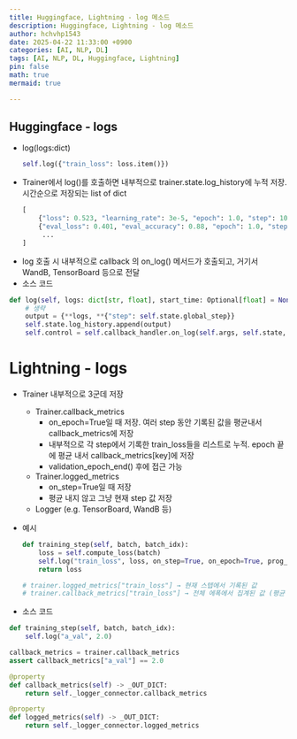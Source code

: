 ```yaml
---
title: Huggingface, Lightning - log 메소드
description: Huggingface, Lightning - log 메소드
author: hchvhp1543
date: 2025-04-22 11:33:00 +0900
categories: [AI, NLP, DL]
tags: [AI, NLP, DL, Huggingface, Lightning]
pin: false
math: true
mermaid: true

---
```


## Huggingface - logs
- log(logs:dict)
  ```python
  self.log({"train_loss": loss.item()})
  ```
- Trainer에서 log()를 호출하면 내부적으로 trainer.state.log_history에 누적 저장. 시간순으로 저장되는 list of dict
  ```python
  [ 
      {"loss": 0.523, "learning_rate": 3e-5, "epoch": 1.0, "step": 100},
      {"eval_loss": 0.401, "eval_accuracy": 0.88, "epoch": 1.0, "step": 200},
       ...
  ]
  ```
- log 호출 시 내부적으로 callback 의 on_log() 메서드가 호출되고, 거기서 WandB, TensorBoard 등으로 전달
- 소스 코드

```python
def log(self, logs: dict[str, float], start_time: Optional[float] = None) -> None:
    # 생략
    output = {**logs, **{"step": self.state.global_step}}
    self.state.log_history.append(output)
    self.control = self.callback_handler.on_log(self.args, self.state, self.control, logs)
```


# Lightning - logs
- Trainer 내부적으로 3군데 저장
  - Trainer.callback_metrics
    - on_epoch=True일 때 저장. 여러 step 동안 기록된 값을 평균내서 callback_metrics에 저장
    - 내부적으로 각 step에서 기록한 train_loss들을 리스트로 누적. epoch 끝에 평균 내서 callback_metrics[key]에 저장
    - validation_epoch_end() 후에 접근 가능 
  - Trainer.logged_metrics
    - on_step=True일 때 저장
    - 평균 내지 않고 그냥 현재 step 값 저장
  - Logger (e.g. TensorBoard, WandB 등)
- 예시
  ```python
  def training_step(self, batch, batch_idx):
      loss = self.compute_loss(batch)
      self.log("train_loss", loss, on_step=True, on_epoch=True, prog_bar=True, logger=True)
      return loss
  
  # trainer.logged_metrics["train_loss"] → 현재 스텝에서 기록된 값
  # trainer.callback_metrics["train_loss"] → 전체 에폭에서 집계된 값 (평균 등)
  ```

- 소스 코드

```python
def training_step(self, batch, batch_idx):
    self.log("a_val", 2.0)

callback_metrics = trainer.callback_metrics
assert callback_metrics["a_val"] == 2.0
```

```python
@property
def callback_metrics(self) -> _OUT_DICT:
    return self._logger_connector.callback_metrics

@property
def logged_metrics(self) -> _OUT_DICT:
    return self._logger_connector.logged_metrics
```
